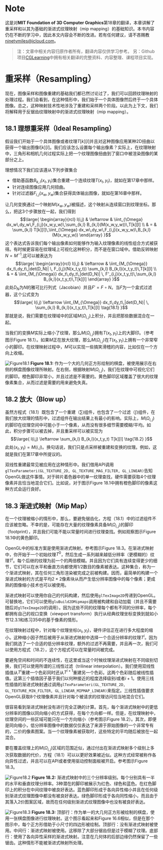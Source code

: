 # Note
这是对**MIT Foundation of 3D Computer Graphics**第18章的翻译，本章讲解了重采样和以其为基础的渐进式纹理映射（mip mapping）的基础知识。本书内容仍在不断的学习中，因此本文内容会不断的改进。若有任何建议，请不吝赐教<ninetymiles@icloud.com>。 

> 注：文章中相关内容归原作者所有，翻译内容仅供学习参考。
> 另：Github项目[CGLearning](https://github.com/nintymiles/CGLearning)中拥有相关翻译的完整资料、内容整理、课程项目实现。
 
# 重采样（Resampling）
现在，图像采样和图像重建的基础我们都已然讨论过了，我们可以回顾纹理映射的处理过程。我们会看到，在这种情形中，我们始于一个具体图像然后终于一个具体图像。总之，这种映射技术性地涉及了重建和采样两个阶段。以此为上下文，我们将解释用于反锯齿纹理映射中的渐进式纹理映射（mip mapping）。

## 18.1 理想重采样（Ideal Resampling）
假设我们开始于一个具体图像或者纹理$T[k][l]$并且对这种图像应用某种2D扭曲以获得一个输出图像$I[k][l]$。我们应该怎么设置每个输出像素？实际上，在纹理映射中，三角形和相机几何过程实际上把一个纹理图像扭曲到了窗口中被渲染图像的某部分之上。

理想情况下我们应该遵从下列步骤集合

- 借助基函数$B_{k,l}(x_t,y_t)$集合重建一个连续纹理$T(x_t,y_t)$，就如在第17章中那样。
- 针对连续图像应用几何扭曲。
- 针对过滤器$F_{i,j}(x_w,y_w)$集合获得具体输出图像，就如在第16章中那样。

让几何变换通过一个映射$M(x_w,y_w)$被描述，这个映射从连续窗口到纹理坐标。那么，把这3个步骤放在一起，我们得到
$$\large{ \begin{array}{rcl}
I(i,j) & \leftarrow & \iint_{\Omega} dx_w\,dy_w\,F_{i,j}(x_w,y_w)\,\sum_{k,l} B_{k,l}(M(x_w,y_w))\,T[k][l] \\
& = &  \sum_{k,l} T[k][l]\,\iint_{\Omega} dx_w\,dy_w\,F_{i,j}(x_w,y_w)\,B_{k,l}(M(x_w,y_w))
\end{array} }$$
这个表达式告诉我们每个输出像素如何能够作为输入纹理像素的线性组合方式被获得。有时候更容易在纹理域上可视化这种积分，而不是在窗口域中。借助反转映射$N=M^{-1}$,这可以被表达为
$$\large{ \begin{array}{rcl}
I(i,j) & \leftarrow & \iint_{M_{\Omega}} dx_t\,dy_t\,|det(D_N)| \, F_{i,j}(N(x_t,y_t)) \sum_{k,l} B_{k,l}(x_t,y_t)\,T[k][l] \\
& = &  \iint_{M_{\Omega}} dx_t\,dy_t\,|det(D_N)| \, F'_{i,j}(x_t,y_t)\,\sum_{k,l} B_{k,l}(x_t,y_t)\,T[k][l]
\end{array} }$$
此处$D_N$为$N$的雅可比行列式（Jacobian）并且$F'=F \circ N$。当$F$为一个盒式过滤器，这个公式变为
$$\large{
I(i,j)  \leftarrow  \iint_{M_{\Omega}} dx_t\,dy_t\,|det(D_N)| \, \sum_{k,l} B_{k,l}(x_t,y_t)\,T[k][l]  \tag{18.1}
}$$
那就是说，我们需要在纹理域中的区域$M(\Omega_{i,j})$上积分，并且把那些数据混合在一起。

当我们的变换$M$实际上缩小了纹理，那么$M(\Omega_{i,j})$拥有$T(x_t,y_t)$上的大脚印。（参考图示$\text{Figure 18.1}$）。如果$M$正在放大纹理，那么$M(\Omega_{i,j})$在$T(x_t,y_t)$上拥有一个非常窄小的脚印。在纹理映射过程中，$M$可以实现一些搞笑滑稽的内容，比如仅在一个方向上收缩。

![Figure18.1](media/Figure18.1.png)
**Figure 18.1:** 作为一个大的几何正方形绘制的棋盘，被使用展示在右侧的棋盘图像纹理所映射。在右侧，根据映射$M(\Omega_{i,j})$，我们在纹理中可视化它们的脚印。橙色脚印非常小，并且过滤是不需要的。黄色脚印区域覆盖了很大的纹理像素集合，从而过滤是需要的用来避免失真。

## 18.2 放大（Blow up）
虽然方程式（18.1）既包含了一个重建（$\sum$)组件，也包含了一个过滤（$\int$)组件，在我们放大纹理的情形中，过滤组件在输出结果上有最小的影响。实际上，$M(\Omega_{i,j})$的脚印在纹理空间中可能小于一个像素，从而没有很多细节需要模糊/平均。如此，积分步骤可以被去掉，并且重采样可以被实现为
$$\large{
I(i,j)  \leftarrow   \sum_{k,l} B_{k,l}(x_t,y_t) T[k][l]  \tag{18.2}
}$$
此处$(x_t , y_t ) = M(i, j)$。换句话说，我们只是点采样被重建和变换的纹理。例如，这就是我们在第17章中所提议的。

双线性重建最常见被应用在这种情形中。我们借用API调用`glTexParameteri(GL_TEXTURE_2D, GL_TEXTURE_MAG_FILTER, GL_LINEAR)`告知OpenGL做这件事情。对于碎片着色器中的单一纹理查找，硬件需要获取4个纹理像素并且恰当地混合它们。比如说，对于图示$\text{Figure 18.1}$中拥有橙色脚印的像素这种方式会运行良好。

## 18.3 渐进式映射（Mip Map）
在一个纹理被缩小的情形中，那么，要避免锯齿化，方程（18.1）中的过滤组件不应该被忽略。不幸的是，可能存在大量的纹理像素具备$M(\Omega_{i,j})$的脚印（footprint），并且我们可能不能以常量时间进行纹理查找。例如观察图示$\text{Figure 18.1}$中的黄色脚印。

OpenGL中的标准方案是使用渐进式映射。参考图示$\text{Figure 18.3}$。在渐进式映射中，你开始于一个初始纹理$T^0$，然后生成一系列越来越低分辨率（更模糊的）纹理$T^i$。每个后继的纹理为前一个的两倍模糊。并且因为它们具有连续变得更少的细节，它们可以在水平和垂直方向都使用1/2数目的像素被表达。这种集合，称为一个渐进式映射，其在任何三角形渲染被完成之前被构建。因而，最简单的构建一个渐进式映射的方式是平均$2\times2$像素块从而产生低分辨率图像中的每个像素；更成熟的图像缩小技术也可以被使用。

渐进式映射可以使用你自己的代码构建，然后使用`glTexImage2D`传递到OpenGL。可替换地，它们可以使用`gluBuild2DMipmaps`调用被构建和自动加载（并且不需要随后对`glTexImage2D`的调用）。因为这些不同的纹理每个都有不同的分辨率，每个都拥有自己的视口变换（viewport transform）执行从经典纹理坐标变换到就如小节12.3.1和练习35中的基于像素的情形。

在纹理映射过程中，针对每个纹理坐标$(x_t,y_t)$，硬件评估正在进行多大程度的缩小。这种缩小因子然后被用于从渐进式映射中选择一个合适分辨率的纹理$T^i$。因为我们挑选了一个合适的低分辨率纹理，额外的过滤不再需要，并且再一次，我们可以使用方程式（18.2），这个方程式可以在常量时间被完成。

要避免空间和时间的不连续性，在这里或当这个时候纹理渐进式映射在不同级别切换，我们可以使用所谓的三线性过滤（trilinear interpolation）。我们使用双线性插值从$T^i$重建一个色彩同时还从$T^{i+1}$重建另一个色彩。这两个色彩随后被线性插值。这第三个插值因子基于我们以何种接近的程度选择级别$i$或者$i+1$。使用三线性插值的渐进式映射通过调用`glTexParameteri(GL_TEXTURE_2D, GL_TEXTURE_MIN_FILTER, GL_LINEAR_MIPMAP_LINEAR)`来指定。三线性插值要求OpenGL获取8个纹理像素并且针对每个被请求的纹理访问恰当地混合它们。

很容易看到渐进式映射没有进行完全正确的计算。首先，每个渐进式映射中的更低分辨率的图像以同向缩小的方式获得，在每个方向都一样。但是，在纹理映射中，纹理空间的一些区域可能只在一个方向缩小（参考图示$\text{Figure 18.2}$）。其次，即便是同向缩小，低分辨率图像中的数据仅仅表达了来源于原始图像的一个非常专有的，二价的像素图案。当一个纹理像素被获取时，这些特定的平均随后被放在一起混合。

要在覆盖纹理上的$M(\Omega_{i,j})$区域的范围近似，通过付出在渐进式映射多个级别上多次获取数据的代价，方程（18.1）可以以更好效果被近似。这种方式经常被称作各向异性过滤，并且可以在API或者使用驱动控制面板被开启。参考图示$\text{Figure 18.3}$。

![Figure18.2](media/Figure18.2.png)
**Figure 18.2:** 渐进式映射中的三个分辨率级别。每个分别具有一半的水平和垂直纹理分辨率。3种潜在的脚印被展示为红色、绿色和蓝色。在红色脚印上的积分在中间纹理中被良好表达。蓝色脚印形成于各向异性缩小并且在任何级别渐进式纹理图像中都没有被良好表达。绿色脚印形成于各向同性缩小，而且由于其落入2价图案区域，故而在任何级别渐进式纹理图像中也没有被良好表达。

![Figure18.3](media/Figure18.3.png)
**Figure 18.3:** 顶部行：作为单一的大几何正方形被绘制的棋盘，使用一张棋盘图像进行纹理映射。这个图示看起来和Figure 16.6相似，但是在那个图示中，每个正方形借助于小尺寸的四边形被绘制。顶部行：没有渐进式映射被使用。中间行：渐进式映射被使用。这移除了大部分锯齿但是过于模糊了纹理。底部行：使用了各向异性采样的渐进式映射。注意在几何体的后部边缘仍然保留了一些锯齿。这种情形不能被渐进式映射所处理。


